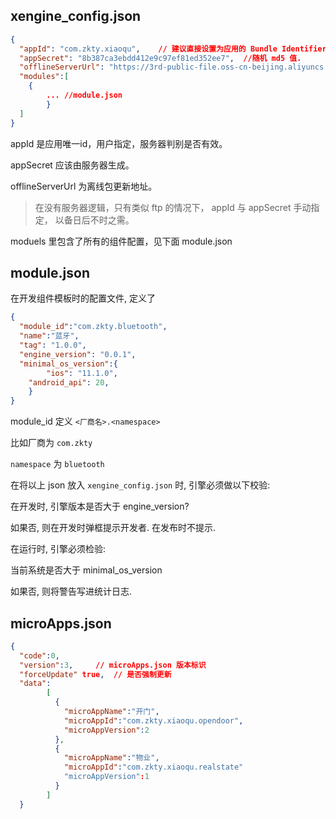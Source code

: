 ## xengine_config.json

``` json
{
  "appId": "com.zkty.xiaoqu",    // 建议直接设置为应用的 Bundle Identifier
  "appSecret": "8b387ca3ebdd412e9c97ef81ed352ee7",  //随机 md5 值.
  "offlineServerUrl": "https://3rd-public-file.oss-cn-beijing.aliyuncs.com"  //服务器地址,
  "modules":[
  	{
  		... //module.json
		}
  ]
}
```

appId 是应用唯一id，用户指定，服务器判别是否有效。

appSecret 应该由服务器生成。

offlineServerUrl 为离线包更新地址。

> 在没有服务器逻辑，只有类似 ftp 的情况下， appId 与 appSecret 手动指定， 以备日后不时之需。

moduels 里包含了所有的组件配置，见下面 module.json

## module.json

在开发组件模板时的配置文件, 定义了

``` json
{
  "module_id":"com.zkty.bluetooth",
  "name":"蓝牙",
  "tag": "1.0.0",
  "engine_version": "0.0.1",
  "minimal_os_version":{
		"ios": "11.1.0",
  	"android_api": 20,
	} 
}
```
module_id 定义 `<厂商名>.<namespace>`

比如厂商为 `com.zkty` 

`namespace` 为 `bluetooth`





在将以上 json 放入 `xengine_config.json` 时, 引擎必须做以下校验:

在开发时, 引擎版本是否大于 engine_version?

如果否, 则在开发时弹框提示开发者. 在发布时不提示.



在运行时, 引擎必须检验:

当前系统是否大于 minimal_os_version 

如果否, 则将警告写进统计日志.



## microApps.json

``` json
{
  "code":0,
  "version":3,     // microApps.json 版本标识
  "forceUpdate" true,  // 是否强制更新
  "data":
        [
          {
            "microAppName":"开门",
            "microAppId":"com.zkty.xiaoqu.opendoor",
            "microAppVersion":2
          },
          {
            "microAppName":"物业",
            "microAppId":"com.zkty.xiaoqu.realstate"
            "microAppVersion":1
          }
        ]
  }
```

